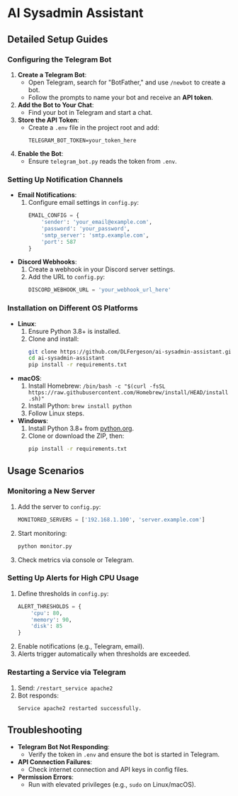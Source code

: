# AI Sysadmin Assistant

## Detailed Setup Guides

### Configuring the Telegram Bot
1. **Create a Telegram Bot**:
   - Open Telegram, search for "BotFather," and use `/newbot` to create a bot.
   - Follow the prompts to name your bot and receive an **API token**.
2. **Add the Bot to Your Chat**:
   - Find your bot in Telegram and start a chat.
3. **Store the API Token**:
   - Create a `.env` file in the project root and add:
     ```
     TELEGRAM_BOT_TOKEN=your_token_here
     ```
4. **Enable the Bot**:
   - Ensure `telegram_bot.py` reads the token from `.env`.

### Setting Up Notification Channels
- **Email Notifications**:
  1. Configure email settings in `config.py`:
     ```python
     EMAIL_CONFIG = {
         'sender': 'your_email@example.com',
         'password': 'your_password',
         'smtp_server': 'smtp.example.com',
         'port': 587
     }
     ```
- **Discord Webhooks**:
  1. Create a webhook in your Discord server settings.
  2. Add the URL to `config.py`:
     ```python
     DISCORD_WEBHOOK_URL = 'your_webhook_url_here'
     ```

### Installation on Different OS Platforms
- **Linux**:
  1. Ensure Python 3.8+ is installed.
  2. Clone and install:
     ```bash
     git clone https://github.com/DLFergeson/ai-sysadmin-assistant.git
     cd ai-sysadmin-assistant
     pip install -r requirements.txt
     ```
- **macOS**:
  1. Install Homebrew: `/bin/bash -c "$(curl -fsSL https://raw.githubusercontent.com/Homebrew/install/HEAD/install.sh)"`
  2. Install Python: `brew install python`
  3. Follow Linux steps.
- **Windows**:
  1. Install Python 3.8+ from [python.org](https://www.python.org/downloads/).
  2. Clone or download the ZIP, then:
     ```bash
     pip install -r requirements.txt
     ```

## Usage Scenarios

### Monitoring a New Server
1. Add the server to `config.py`:
   ```python
   MONITORED_SERVERS = ['192.168.1.100', 'server.example.com']
   ```
2. Start monitoring:
   ```bash
   python monitor.py
   ```
3. Check metrics via console or Telegram.

### Setting Up Alerts for High CPU Usage
1. Define thresholds in `config.py`:
   ```python
   ALERT_THRESHOLDS = {
       'cpu': 80,
       'memory': 90,
       'disk': 85
   }
   ```
2. Enable notifications (e.g., Telegram, email).
3. Alerts trigger automatically when thresholds are exceeded.

### Restarting a Service via Telegram
1. Send: `/restart_service apache2`
2. Bot responds:
   ```
   Service apache2 restarted successfully.
   ```

## Troubleshooting

- **Telegram Bot Not Responding**:
  - Verify the token in `.env` and ensure the bot is started in Telegram.
- **API Connection Failures**:
  - Check internet connection and API keys in config files.
- **Permission Errors**:
  - Run with elevated privileges (e.g., `sudo` on Linux/macOS).
